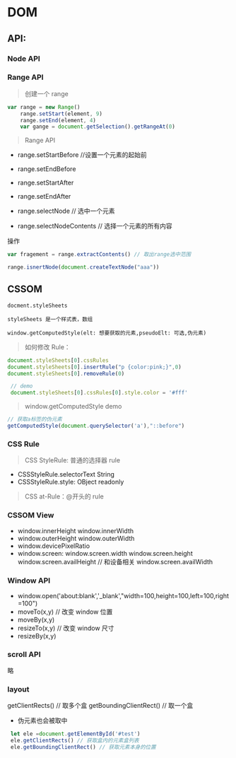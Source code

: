 # DOM

## API:

### Node API

### Range API

> 创建一个 range

```JavaScript
var range = new Range()
    range.setStart(element, 9)
    range.setEnd(element, 4)
    var gange = document.getSelection().getRangeAt(0)

```

> Range API

- range.setStartBefore //设置一个元素的起始前

- range.setEndBefore

- range.setStartAfter

- range.setEndAfter
- range.selectNode // 选中一个元素

- range.selectNodeContents // 选择一个元素的所有内容

操作

```JavaScript
var fragement = range.extractContents() // 取出range选中范围

range.isnertNode(document.createTextNode("aaa"))

```

## CSSOM

    docment.styleSheets

    styleSheets 是一个样式表，数组

    window.getComputedStyle(elt: 想要获取的元素,pseudoElt: 可选,伪元素)

> 如何修改 Rule：

```JavaScript
document.styleSheets[0].cssRules
document.styleSheets[0].insertRule("p {color:pink;}",0)
document.styleSheets[0].removeRule(0)

 // demo
 document.styleSheets[0].cssRules[0].style.color = '#fff'

```

> window.getComputedStyle demo

```JavaScript
// 获取a标签的伪元素
getComputedStyle(document.querySelector('a'),"::before")

```

### CSS Rule

> CSS StyleRule: 普通的选择器 rule

- CSSStyleRule.selectorText String
- CSSStyleRule.style: OBject readonly

> CSS at-Rule：@开头的 rule

### CSSOM View

- window.innerHeight window.innerWidth
- window.outerHeight window.outerWidth
- window.devicePixelRatio
- window.screen:
  window.screen.width
  window.screen.height
  window.screen.availHeight // 和设备相关
  window.screen.availWidth

### Window API

- window.open('about:blank','\_blank',"width=100,height=100,left=100,right=100")
- moveTo(x,y) // 改变 window 位置
- moveBy(x,y)
- resizeTo(x,y) // 改变 window 尺寸
- resizeBy(x,y)

### scroll API

略

### layout

getClientRects() // 取多个盒
getBoundingClientRect() // 取一个盒

- 伪元素也会被取中

```JavaScript
 let ele =document.getElementById('#test')
 ele.getClientRects() // 获取盒内的元素盒列表
 ele.getBoundingClientRect() // 获取元素本身的位置
```
